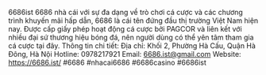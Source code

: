6686ist
6686 nhà cái với sự đa dạng về trò chơi cá cược và các chương trình khuyến mãi hấp dẫn, 6686 là cái tên đứng đầu thị trường Việt Nam hiện nay. Được cấp giấy phép hoạt động cá cược bởi PAGCOR và liên kết với nhiều đại sứ thương hiệu bóng đá, nên người dùng có thể yên tâm tham gia cá cược tại đây.
Thông tin chi tiết: 
Địa chỉ: Khối 2, Phường Hà Cấu, Quận Hà Đông, Hà Nội
Hotline: 0978217921
Email: 6686.ist@gmail.com
Website: https://6686.ist/
#6686 #nhacai6686 #6686casino #6686ist